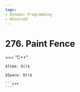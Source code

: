 ```yaml
---
tags:
- Dynamic Programming
- Unsolved
---
```



# 276. Paint Fence

=== "C++"

    $Time: O()$

    $Space: O()$

    ```c++
    ```